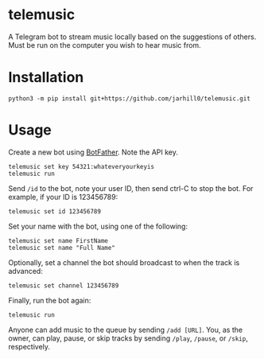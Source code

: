 # telemusic

A Telegram bot to stream music locally based on the suggestions of others. Must be run on the computer you wish to 
hear music from.

# Installation
```commandline
python3 -m pip install git+https://github.com/jarhill0/telemusic.git
```

# Usage

Create a new bot using [BotFather](telegram.me/botfather). Note the API key.

```commandline
telemusic set key 54321:whateveryourkeyis
telemusic run
```
Send `/id` to the bot, note your user ID, then send ctrl-C to stop the bot. For example, if your ID is 123456789:

```commandline
telemusic set id 123456789
```

Set your name with the bot, using one of the following:

```commandline
telemusic set name FirstName
telemusic set name "Full Name"
```

Optionally, set a channel the bot should broadcast to when the track is advanced:

```commandline
telemusic set channel 123456789
```

Finally, run the bot again:

```commandline
telemusic run
```

Anyone can add music to the queue by sending `/add [URL]`. You, as the owner, can play, pause, or skip tracks by 
sending `/play`, `/pause`, or `/skip`, respectively.
